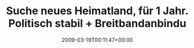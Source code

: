 ---
retweeted: false
source: <a href="http://twitter.com" rel="nofollow">Twitter Web Client</a>
entities:
  hashtags: []
  symbols: []
  user_mentions: []
  urls: []
display_text_range:
- '0'
- '134'
favorite_count: '0'
id_str: '1351539828'
truncated: false
retweet_count: '0'
id: '1351539828'
created_at: Thu Mar 19 00:11:47 +0000 2009
favorited: false
full_text: Suche neues Heimatland, für 1 Jahr. Politisch stabil + Breitbandanbindung.
  Rest ist egal. Hauptsache es hat grad kein "Superwahljahr".
lang: de
tags:
- pesos/twitter
date: '2009-03-19T00:11:47+00:00'
src: https://twitter.com/bascht/status/1351539828
original_url: https://twitter.com/bascht/status/1351539828
type: twitter_tweet
text: Suche neues Heimatland, für 1 Jahr. Politisch stabil + Breitbandanbindung. Rest
  ist egal. Hauptsache es hat grad kein "Superwahljahr".
title: Suche neues Heimatland, für 1 Jahr. Politisch stabil + Breitbandanbindu

---